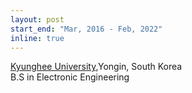 ```yaml
---
layout: post
start_end: "Mar, 2016 - Feb, 2022"
inline: true
---
```


[Kyunghee University](https://www.khu.ac.kr),Yongin, South Korea\
B.S in Electronic Engineering


